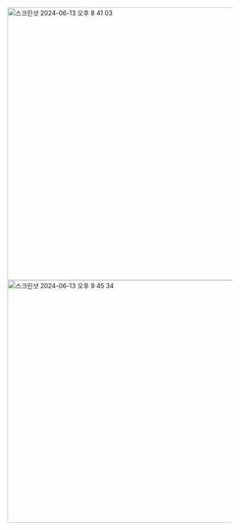 <img width="612" alt="스크린샷 2024-06-13 오후 8 41 03" src="https://github.com/AlmSmartDoctor/study-2024-06-advanced-algorithm/assets/168400038/f68bd103-b95e-4545-915b-996e33786c90">
<img width="544" alt="스크린샷 2024-06-13 오후 9 45 34" src="https://github.com/AlmSmartDoctor/study-2024-06-advanced-algorithm/assets/168400038/7b9f95b2-79c9-4ac3-94b3-2e2d5f5c50c3">
